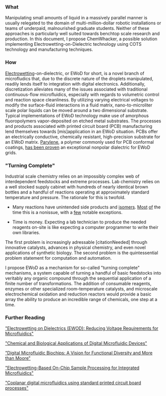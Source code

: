 ### What

Manipulating small amounts of liquid in a massively parallel manner is usually relegated to the domain of multi-million-dollar robotic installations or teams of underpaid, malnourished graduate students. 
Neither of these approaches is particularly well suited towards benchtop scale research and production. 
In this document, I propose ChemWhacker, a possible solution implementing Electrowetting-on-Dielectric technology using COTS technology and manufacturing techniques. 

### How

[Electrowetting](http://doc.utwente.nl/54091/1/electrowetting.pdf)-on-dielectric, or EWoD for short, is a novel branch of microfludics that, due to the discrete nature of the droplets manipulated, readily lends itself to integration with digital electronics.
Additionally, discretization alleviates many of the issues associated with traditional continuous-flow microfluidics, especially with regards to volumetric control and reaction space cleanliness.
By utilizing varying electrical voltages to modify the surface-fluid interactions in a fluid matrix, nano-to-microliter scale polar liquids can be moved around a two dimensional substrate. 
Typical implementations of EWoD technology make use of amorphous fluoropolymers vapor-deposited on etched metal substrates. 
The processes and products associated with printed circuit board (PCB) manufacturing lend themselves towards [mis]application in an EWoD situation. 
PCBs offer an electrically conductive, chemically resistant, high-precision substrate for an EWoD matrix. 
[Parylene](http://www.nbtc.cornell.edu/facilities/downloads/Parylene%20Information%20Sheets.pdf), a polymer commonly used for PCB conformal coatings, [has been proven](http://secs.ceas.uc.edu/devices/Downloads/Documents/Publications/Reliable%20and%20low-voltage%20electrowetting%20on%20thin%20Parylene%20films.pdf) an exceptional nonpolar dialectric for EWoD grids.

### "Turning Complete" 

Industrial scale chemistry relies on an impossibly complex web of interdependent feedstocks and extreme processes. 
Lab chemistry relies on a well stocked supply cabinet with hundreds of nearly identical brown bottles and a handful of reactions operating at approximately standard temperature and pressure. 
The rationale for this is twofold. 

* Many reactions have unintended side products and [isomers](http://upload.wikimedia.org/wikipedia/commons/7/7f/Isomerism.png). [Most](http://en.wikipedia.org/wiki/Citalopram#Stereochemistry) [of](http://www.bluelight.ru/vb/archive/index.php/t-250401.html) the time this is a nonissue, with a [few](http://en.wikipedia.org/wiki/Thalidomide#Teratogenic_mechanism) notable exceptions.

* Time is money. Expecting a lab technician to produce the needed reagents on-site is like expecting a computer programmer to write their own libraries.

The first problem is increasingly adressable [citationNeeded] through innovative catalysts, advances in physical chemistry, and even novel applications of synthetic biology. 
The second problem is the quintessential problem statement for computation and automation. 

I propose EWoD as a mechanism for so-called "turning complete" mechanisms, a system capable of turning a handful of basic feedstocks into veritably any organic compound through the sequential application of a finite number of transformations. 
The addition of consumable reagents, enzymes or other specialized room-temperature catalysts, and microscale electrochemical oxidation and reduction reactors would provide a basic array the ability to produce an incredible range of chemicals, one step at a time.  

### Further Reading

["Electrowetting on Dielectrics (EWOD): Reducing Voltage Requirements for Microfluidics"](http://www.ag.arizona.edu/research/biosensors/acs01b.pdf)

["Chemical and Biological Applications of Digital Microfluidic Devices"](http://microfluidics.ee.duke.edu/documents/ieee07.pdf)

["Digital Microfluidic Biochips: A Vision for Functional Diversity and More than Moore"](http://people.ee.duke.edu/~krish/Chakrabarty_VLSI_2010.pdf)

["Electrowetting-Based On-Chip Sample Processing for Integrated Microfluidics"](http://microfluidics.ee.duke.edu//documents/PID245178.pdf)

["Coplanar digital microfluidics using standard printed circuit board processes"](http://citeseerx.ist.psu.edu/viewdoc/summary?doi=10.1.1.161.5913)
